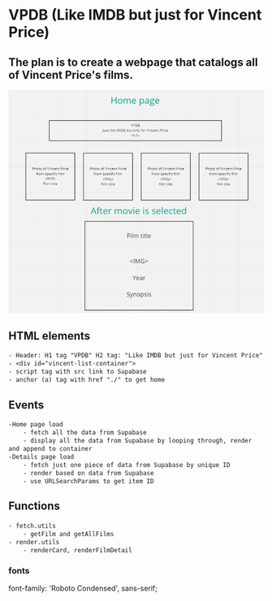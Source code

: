 # VPDB (Like IMDB but just for Vincent Price)

## The plan is to create a webpage that catalogs all of Vincent Price's films.

![](wireframe.png)

## HTML elements

    - Header: H1 tag "VPDB" H2 tag: "Like IMDB but just for Vincent Price"
    - <div id="vincent-list-container">
    - script tag with src link to Supabase
    - anchor (a) tag with href "./" to get home

## Events

    -Home page load
        - fetch all the data from Supabase
        - display all the data from Supabase by looping through, render and append to container
    -Details page load
        - fetch just one piece of data from Supabase by unique ID
        - render based on data from Supabase
        - use URLSearchParams to get item ID

## Functions

    - fetch.utils
        - getFilm and getAllFilms
    - render.utils
        - renderCard, renderFilmDetail

### fonts

font-family: 'Roboto Condensed', sans-serif;
